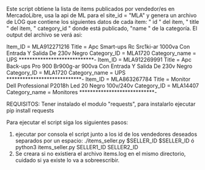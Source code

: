 
Este script obtiene la lista de items publicados por vendedor/es en MercadoLibre,
usa la api de ML para el site_id = "MLA" y genera un ​ archivo de LOG​ que contiene los siguientes datos de cada ítem: "​ id​ " del ítem, "​ title​ " del item, "​ category_id​ " donde está publicado, "​ name​ " de la categoría.
El output del archivo se verá asi:

Item_ID = MLA912271216
Title =  Apc Smart-ups Rc Src1ki-ar 1000va Con Entrada Y Salida De 230v  Negro
Category_ID = MLA1720
Category_name = UPS
****************************-
Item_ID = MLA912269991
Title =  Apc Back-ups Pro 900 Br900g-ar 900va Con Entrada Y Salida De 230v  Negro
Category_ID = MLA1720
Category_name = UPS
****************************-
Item_ID = MLA863267784
Title = Monitor Dell Professional P2018h Led 20  Negro 100v/240v
Category_ID = MLA14407
Category_name = Monitores
****************************-

REQUISITOS:
Tener instalado el modulo "requests", para instalarlo ejecutar
  pip install requests

Para ejecutar el script siga los siguientes pasos:
1. ejecutar por consola el script junto a los id de los vendedores deseados separados por un espacio:
./items_seller.py $SELLER_ID $SELLER_ID
ó
python3 items_seller.py SELLER1_ID SELLER2_ID
2. Se creara si no existiera el archivo items.log en el mismo directorio, cuidado si ya existe lo va a sobreescribir.

